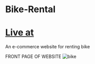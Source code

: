 # Bike-Rental

# [Live at](https://itsmohitmkk.github.io/Bike-Rental/)                                                                                 
An e-commerce website for renting bike

FRONT PAGE OF WEBSITE
![bike](https://user-images.githubusercontent.com/74761614/104839164-6e869180-58e5-11eb-9d22-72c2fc95b477.jpeg)
